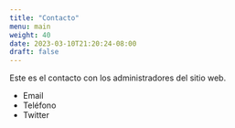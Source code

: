 ```yaml
---
title: "Contacto"
menu: main
weight: 40
date: 2023-03-10T21:20:24-08:00
draft: false
---
```

Este es el contacto con los administradores del sitio web.

- Email
- Teléfono
- Twitter